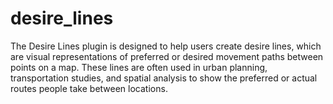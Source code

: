 # desire_lines
The Desire Lines plugin is designed to help users create desire lines, which are visual representations of preferred or desired movement paths between points on a map. These lines are often used in urban planning, transportation studies, and spatial analysis to show the preferred or actual routes people take between locations.
